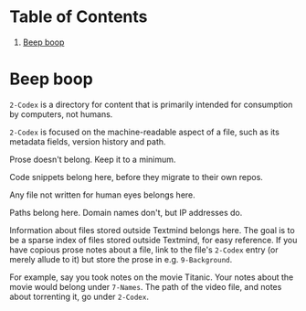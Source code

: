 
# Table of Contents

1.  [Beep boop](#org6896922)


<a id="org6896922"></a>

# Beep boop

`2-Codex` is a directory for content that is primarily intended for consumption by computers, not humans. 

`2-Codex` is focused on the machine-readable aspect of a file, such as its metadata fields, version history and path.

Prose doesn't belong.  Keep it to a minimum.

Code snippets belong here, before they migrate to their own repos.

Any file not written for human eyes belongs here.

Paths belong here.  Domain names don't, but IP addresses do.

Information about files stored outside Textmind belongs here.  The goal is to be a sparse index of files stored outside Textmind, for easy reference.  If you have copious prose notes about a file, link to the file's `2-Codex` entry (or merely allude to it) but store the prose in e.g.  `9-Background`.  

For example, say you took notes on the movie Titanic.  Your notes about the movie would belong under `7-Names`.  The path of the video file, and notes about torrenting it, go under `2-Codex`.  

